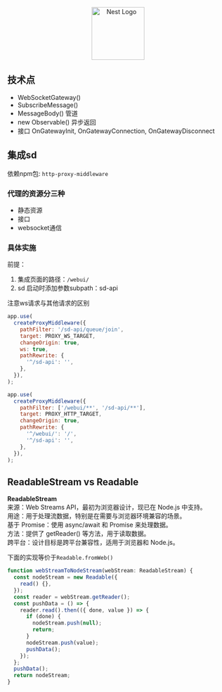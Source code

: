<p align="center">
  <a href="http://nestjs.com/" target="blank"><img src="https://nestjs.com/img/logo-small.svg" width="120" alt="Nest Logo" /></a>
</p>

## 技术点

- WebSocketGateway()
- SubscribeMessage()
- MessageBody() 管道
- new Observable() 异步返回
- 接口 OnGatewayInit, OnGatewayConnection, OnGatewayDisconnect

## 集成sd

依赖npm包: `http-proxy-middleware`

### 代理的资源分三种

- 静态资源
- 接口
- websocket通信

### 具体实施

前提：

1. 集成页面的路径：`/webui/`
2. sd 启动时添加参数subpath：sd-api

注意ws请求与其他请求的区别

```js
app.use(
  createProxyMiddleware({
    pathFilter: '/sd-api/queue/join',
    target: PROXY_WS_TARGET,
    changeOrigin: true,
    ws: true,
    pathRewrite: {
      '^/sd-api': '',
    },
  }),
);

app.use(
  createProxyMiddleware({
    pathFilter: ['/webui/**', '/sd-api/**'],
    target: PROXY_HTTP_TARGET,
    changeOrigin: true,
    pathRewrite: {
      '^/webui/': '/',
      '^/sd-api': '',
    },
  }),
);
```

## ReadableStream vs Readable

**ReadableStream**  
来源：Web Streams API，最初为浏览器设计，现已在 Node.js 中支持。  
用途：用于处理流数据，特别是在需要与浏览器环境兼容的场景。  
基于 Promise：使用 async/await 和 Promise 来处理数据。  
方法：提供了 getReader() 等方法，用于读取数据。  
跨平台：设计目标是跨平台兼容性，适用于浏览器和 Node.js。

下面的实现等价于`Readable.fromWeb()`

```ts
function webStreamToNodeStream(webStream: ReadableStream) {
  const nodeStream = new Readable({
    read() {},
  });
  const reader = webStream.getReader();
  const pushData = () => {
    reader.read().then(({ done, value }) => {
      if (done) {
        nodeStream.push(null);
        return;
      }
      nodeStream.push(value);
      pushData();
    });
  };
  pushData();
  return nodeStream;
}
```
